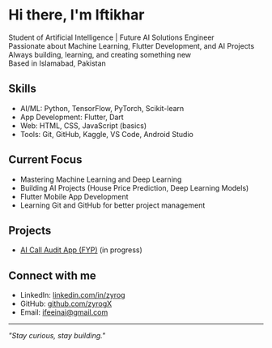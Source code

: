# Hi there, I'm Iftikhar

Student of Artificial Intelligence | Future AI Solutions Engineer  
Passionate about Machine Learning, Flutter Development, and AI Projects  
Always building, learning, and creating something new  
Based in Islamabad, Pakistan

## Skills
- AI/ML: Python, TensorFlow, PyTorch, Scikit-learn
- App Development: Flutter, Dart
- Web: HTML, CSS, JavaScript (basics)
- Tools: Git, GitHub, Kaggle, VS Code, Android Studio

## Current Focus
- Mastering Machine Learning and Deep Learning
- Building AI Projects (House Price Prediction, Deep Learning Models)
- Flutter Mobile App Development
- Learning Git and GitHub for better project management

## Projects

- [AI Call Audit App (FYP)](#) (in progress)

## Connect with me
- LinkedIn: [linkedin.com/in/zyrog](https://linkedin.com/in/zyrog)
- GitHub: [github.com/zyrogX](https://github.com/zyrogX)
- Email: ifeeinai@gmail.com

---

_"Stay curious, stay building."_


<!---
zyrogX/zyrogX is a ✨ special ✨ repository because its `README.md` (this file) appears on your GitHub profile.
You can click the Preview link to take a look at your changes.
--->
